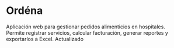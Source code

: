 # Ordéna

Aplicación web para gestionar pedidos alimenticios en hospitales.  
Permite registrar servicios, calcular facturación, generar reportes y exportarlos a Excel.
Actualizado